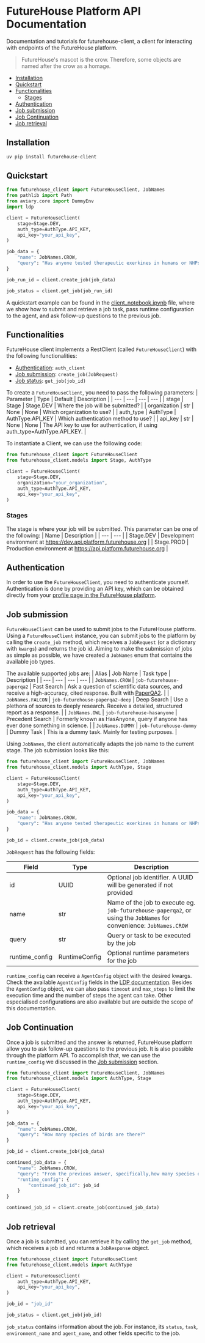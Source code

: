 # FutureHouse Platform API Documentation

Documentation and tutorials for futurehouse-client, a client for interacting with endpoints of the FutureHouse platform.

> FutureHouse's mascot is the crow. Therefore, some objects are named after the crow as a homage.

<!--TOC-->

- [Installation](#installation)
- [Quickstart](#quickstart)
- [Functionalities](#functionalities)
  - [Stages](#stages)
- [Authentication](#authentication)
- [Job submission](#job-submission)
- [Job Continuation](#job-continuation)
- [Job retrieval](#job-retrieval)

<!--TOC-->

## Installation

```bash
uv pip install futurehouse-client
```

## Quickstart

```python
from futurehouse_client import FutureHouseClient, JobNames
from pathlib import Path
from aviary.core import DummyEnv
import ldp

client = FutureHouseClient(
    stage=Stage.DEV,
    auth_type=AuthType.API_KEY,
    api_key="your_api_key",
)

job_data = {
    "name": JobNames.CROW,
    "query": "Has anyone tested therapeutic exerkines in humans or NHPs?"
}

job_run_id = client.create_job(job_data)

job_status = client.get_job(job_run_id)
```

A quickstart example can be found in the [client_notebook.ipynb](./docs/client_notebook.ipynb) file, where we show how to submit and retrieve a job task, pass runtime configuration to the agent, and ask follow-up questions to the previous job.

## Functionalities

FutureHouse client implements a RestClient (called `FutureHouseClient`) with the following functionalities:

- [Authentication](#authtype): `auth_client`
- [Job submission](#job-submission): `create_job(JobRequest)`
- [Job status](#job-status): `get_job(job_id)`

To create a `FutureHouseClient`, you need to pass the following parameters:
| Parameter | Type | Default | Description |
| --- | --- | --- | --- |
| stage | Stage | Stage.DEV | Where the job will be submitted? |
| organization | str \| None | None | Which organization to use? |
| auth_type | AuthType | AuthType.API_KEY | Which authentication method to use? |
| api_key | str \| None | None | The API key to use for authentication, if using auth_type=AuthType.API_KEY. |

To instantiate a Client, we can use the following code:

```python
from futurehouse_client import FutureHouseClient
from futurehouse_client.models import Stage, AuthType

client = FutureHouseClient(
    stage=Stage.DEV,
    organization="your_organization",
    auth_type=AuthType.API_KEY,
    api_key="your_api_key",
)
```

### Stages

The stage is where your job will be submitted. This parameter can be one of the following:
| Name | Description |
| --- | --- |
| Stage.DEV | Development environment at https://dev.api.platform.futurehouse.org |
| Stage.PROD | Production environment at https://api.platform.futurehouse.org |

## Authentication

In order to use the `FutureHouseClient`, you need to authenticate yourself. Authentication is done by providing an API key, which can be obtained directly from your [profile page in the FutureHouse platform](https://platform.futurehouse.org/profile).

## Job submission

`FutureHouseClient` can be used to submit jobs to the FutureHouse platform. Using a `FutureHouseClient` instance, you can submit jobs to the platform by calling the `create_job` method, which receives a `JobRequest` (or a dictionary with `kwargs`) and returns the job id.
Aiming to make the submission of jobs as simple as possible, we have created a `JobNames` enum that contains the available job types.

The available supported jobs are:
| Alias | Job Name | Task type | Description |
| --- | --- | --- | --- |
| `JobNames.CROW` | `job-futurehouse-paperqa2` | Fast Search | Ask a question of scientific data sources, and receive a high-accuracy, cited response. Built with [PaperQA2](https://github.com/Future-House/paper-qa). |
| `JobNames.FALCON` | `job-futurehouse-paperqa2-deep` | Deep Search | Use a plethora of sources to deeply research. Receive a detailed, structured report as a response. |
| `JobNames.OWL` | `job-futurehouse-hasanyone` | Precedent Search | Formerly known as HasAnyone, query if anyone has ever done something in science. |
| `JobNames.DUMMY` | `job-futurehouse-dummy` | Dummy Task | This is a dummy task. Mainly for testing purposes. |

Using `JobNames`, the client automatically adapts the job name to the current stage.
The job submission looks like this:

```python
from futurehouse_client import FutureHouseClient, JobNames
from futurehouse_client.models import AuthType, Stage

client = FutureHouseClient(
    stage=Stage.DEV,
    auth_type=AuthType.API_KEY,
    api_key="your_api_key",
)

job_data = {
    "name": JobNames.CROW,
    "query": "Has anyone tested therapeutic exerkines in humans or NHPs?"
}

job_id = client.create_job(job_data)
```

`JobRequest` has the following fields:

| Field          | Type          | Description                                                                                                         |
| -------------- | ------------- | ------------------------------------------------------------------------------------------------------------------- |
| id             | UUID          | Optional job identifier. A UUID will be generated if not provided                                                   |
| name           | str           | Name of the job to execute eg. `job-futurehouse-paperqa2`, or using the `JobNames` for convenience: `JobNames.CROW` |
| query          | str           | Query or task to be executed by the job                                                                             |
| runtime_config | RuntimeConfig | Optional runtime parameters for the job                                                                             |

`runtime_config` can receive a `AgentConfig` object with the desired kwargs. Check the available `AgentConfig` fields in the [LDP documentation](https://github.com/Future-House/ldp/blob/main/src/ldp/agent/agent.py#L87). Besides the `AgentConfig` object, we can also pass `timeout` and `max_steps` to limit the execution time and the number of steps the agent can take.
Other especialised configurations are also available but are outside the scope of this documentation.

## Job Continuation

Once a job is submitted and the answer is returned, FutureHouse platform allow you to ask follow-up questions to the previous job.
It is also possible through the platform API.
To accomplish that, we can use the `runtime_config` we discussed in the [Job submission](#job-submission) section.

```python
from futurehouse_client import FutureHouseClient, JobNames
from futurehouse_client.models import AuthType, Stage

client = FutureHouseClient(
    stage=Stage.DEV,
    auth_type=AuthType.API_KEY,
    api_key="your_api_key",
)

job_data = {
    "name": JobNames.CROW,
    "query": "How many species of birds are there?"
}

job_id = client.create_job(job_data)

continued_job_data = {
    "name": JobNames.CROW,
    "query": "From the previous answer, specifically,how many species of crows are there?",
    "runtime_config": {
        "continued_job_id": job_id
    }
}

continued_job_id = client.create_job(continued_job_data)
```

## Job retrieval

Once a job is submitted, you can retrieve it by calling the `get_job` method, which receives a job id and returns a `JobResponse` object.

```python
from futurehouse_client import FutureHouseClient
from futurehouse_client.models import AuthType

client = FutureHouseClient(
    auth_type=AuthType.API_KEY,
    api_key="your_api_key",
)

job_id = "job_id"

job_status = client.get_job(job_id)
```

`job_status` contains information about the job. For instance, its `status`, `task`, `environment_name` and `agent_name`, and other fields specific to the job.
